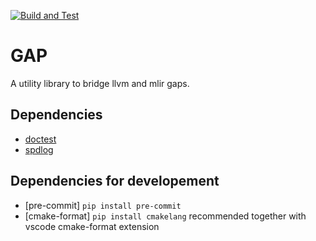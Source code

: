 [![Build and Test](https://github.com/lifting-bits/gap/actions/workflows/build.yml/badge.svg)](https://github.com/lifting-bits/gap/actions/workflows/build.yml)

# GAP
A utility library to bridge llvm and mlir gaps.

## Dependencies

- [doctest](https://github.com/doctest/doctest)
- [spdlog](https://github.com/gabime/spdlog)

## Dependencies for developement

- [pre-commit] `pip install pre-commit`
- [cmake-format] `pip install cmakelang`
  recommended together with vscode cmake-format extension

